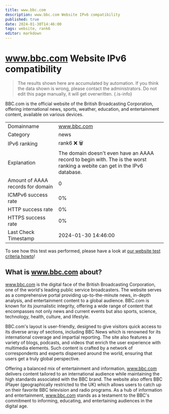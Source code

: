 ```yaml
---
title: www.bbc.com
description: www.bbc.com Website IPv6 compatibility
published: true
date: 2024-01-30T14:46:00
tags: website, rank6
editor: markdown
---
```


# www.bbc.com Website IPv6 compatibility

> The results shown here are accumulated by automation. If you think the data shown is wrong, please contact the administrators. 
> Do not edit this page manually, it will get overwritten.
{.is-info}

BBC.com is the official website of the British Broadcasting Corporation, offering international news, sports, weather, education, and entertainment content, available on various devices.


|   |   |
| - | - |
| Domainname | www.bbc.com
| Category | news |
| IPv6 ranking | rank6 :x: :wastebasket: |
| Explanation | The domain doesn't even have an AAAA record to begin with. The is the worst ranking a webite can get in the IPv6 database. |
| Amount of AAAA records for domain | 0 |
| ICMPv6 success rate | 0%|
| HTTP success rate | 0% |
| HTTPS success rate | 0% |
| Last Check Timestamp | 2024-01-30 14:46:00 |

To see how this test was performed, please have a look at [our website test criteria howto](/howto/testcriteria/website)!


## What is www.bbc.com about?
www.bbc.com is the digital face of the British Broadcasting Corporation, one of the world's leading public service broadcasters. The website serves as a comprehensive portal providing up-to-the-minute news, in-depth analysis, and entertainment content to a global audience. BBC.com is known for its journalistic integrity, offering a wide range of content that encompasses not only news and current events but also sports, science, technology, health, culture, and lifestyle.

BBC.com's layout is user-friendly, designed to give visitors quick access to its diverse array of sections, including BBC News which is renowned for its international coverage and impartial reporting. The site also features a variety of blogs, podcasts, and videos that enrich the user experience with multimedia elements. Such content is crafted by a network of correspondents and experts dispersed around the world, ensuring that users get a truly global perspective.

Offering a balanced mix of entertainment and information, www.bbc.com delivers content tailored to an international audience while maintaining the high standards associated with the BBC brand. The website also offers BBC iPlayer (geographically restricted to the UK) which allows users to catch up on their favorite BBC television and radio programs. As a hub of information and entertainment, www.bbc.com stands as a testament to the BBC's commitment to informing, educating, and entertaining audiences in the digital age.


